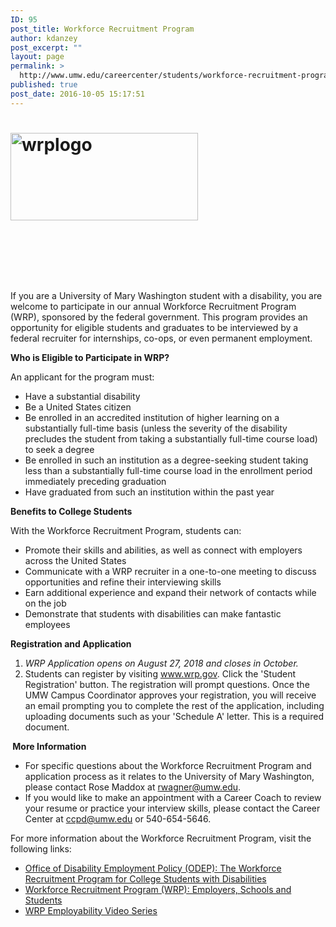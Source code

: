 ```yaml
---
ID: 95
post_title: Workforce Recruitment Program
author: kdanzey
post_excerpt: ""
layout: page
permalink: >
  http://www.umw.edu/careercenter/students/workforce-recruitment-program/
published: true
post_date: 2016-10-05 15:17:51
---
```

<div class="post-20245 page type-page status-publish hentry entry">
<div class="post-20245 page type-page status-publish hentry entry">
<h1 class="entry-title"><a href="https://wrp.gov/LoginPre.do?method=login"><img class="size-medium wp-image-96 alignleft" src="http://www.umw.edu/careercenter/wp-content/uploads/sites/41/2016/10/WRPLogo-300x140.jpg" alt="wrplogo" width="300" height="140" /></a></h1>
<div class="entry-content">

&nbsp;

&nbsp;

&nbsp;

If you are a University of Mary Washington student with a disability, you are welcome to participate in our annual Workforce Recruitment Program (WRP), sponsored by the federal government. This program provides an opportunity for eligible students and graduates to be interviewed by a federal recruiter for internships, co-ops, or even permanent employment.

<strong>Who is Eligible to Participate in WRP?</strong>

An applicant for the program must:
<ul>
 	<li>Have a substantial disability</li>
 	<li>Be a United States citizen</li>
 	<li>Be enrolled in an accredited institution of higher learning on a substantially full-time basis (unless the severity of the disability precludes the student from taking a substantially full-time course load) to seek a degree</li>
 	<li>Be enrolled in such an institution as a degree-seeking student taking less than a substantially full-time course load in the enrollment period immediately preceding graduation</li>
 	<li>Have graduated from such an institution within the past year</li>
</ul>
<strong>Benefits to College Students</strong>

With the Workforce Recruitment Program, students can:
<ul>
 	<li>Promote their skills and abilities, as well as connect with employers across the United States</li>
 	<li>Communicate with a WRP recruiter in a one-to-one meeting to discuss opportunities and refine their interviewing skills</li>
 	<li>Earn additional experience and expand their network of contacts while on the job</li>
 	<li>Demonstrate that students with disabilities can make fantastic employees</li>
</ul>
<strong>Registration and Application</strong>
<ol>
 	<li><em>WRP Application opens on August 27, 2018 and closes in October.</em><strong><em>
</em></strong></li>
 	<li>Students can register by visiting <a href="https://wrp.gov/LoginPre.do?method=login">www.wrp.gov</a>. Click the 'Student Registration' button. The registration will prompt questions. Once the UMW Campus Coordinator approves your registration, you will receive an email prompting you to complete the rest of the application, including uploading documents such as your 'Schedule A' letter. This is a required document.</li>
</ol>
<strong> </strong><strong>More Information </strong>
<ul>
 	<li>For specific questions about the Workforce Recruitment Program and application process as it relates to the University of Mary Washington, please contact Rose Maddox at <a href="mailto:rwagner@umw.edu">rwagner@umw.edu</a>.</li>
 	<li>If you would like to make an appointment with a Career Coach to review your resume or practice your interview skills, please contact the Career Center at <a href="mailto:ccpd@umw.edu">ccpd@umw.edu</a> or 540-654-5646.</li>
</ul>
For more information about the Workforce Recruitment Program, visit the following links:
<ul>
 	<li><a href="http://www.dol.gov/odep/pubs/brochures/wrp1.html">Office of Disability Employment Policy (ODEP): The Workforce Recruitment Program for College Students with Disabilities</a></li>
 	<li><a href="https://wrp.gov/AboutPre.do#Students">Workforce Recruitment Program (WRP): Employers, Schools and Students</a></li>
 	<li><a href="http://www.dol.gov/odep/wrp/Videos.htm">WRP Employability Video Series</a></li>
</ul>
</div>
</div>
</div>